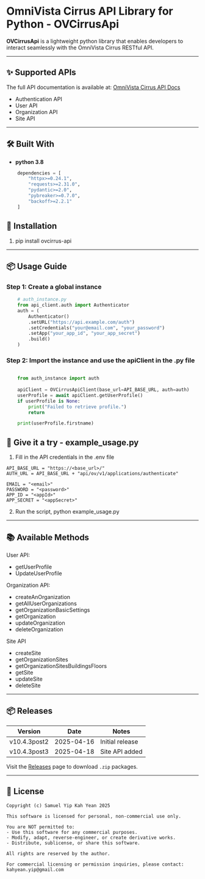 
# OmniVista Cirrus API Library for Python - **OVCirrusApi**

**OVCirrusApi** is a lightweight python library that enables developers to interact seamlessly with the OmniVista Cirrus RESTful API.

---

## ✨ Supported APIs

The full API documentation is available at: [OmniVista Cirrus API Docs](https://eu.manage.ovcirrus.com/apidoc/apidoc.html)

- Authentication API
- User API
- Organization API
- Site API

---

## 🛠️ Built With

- **python 3.8**

```python
    dependencies = [
        "httpx>=0.24.1",
        "requests>=2.31.0",
        "pydantic>=2.0",
        "pybreaker>=0.7.0",
        "backoff>=2.2.1"
    ]
```

## 🚀 Installation


1. pip install ovcirrus-api

---

## 📦 Usage Guide

### Step 1: Create a global instance


```python
    # auth_instance.py
    from api_client.auth import Authenticator
    auth = (
        Authenticator()
        .setURL("https://api.example.com/auth")
        .setCredentials("your@email.com", "your_password")
        .setApp("your_app_id", "your_app_secret")
        .build()
    )
```

### Step 2: Import the instance and use the apiClient in the .py file

```python

    from auth_instance import auth
    
    apiClient = OVCirrusApiClient(base_url=API_BASE_URL, auth=auth)
    userProfile = await apiClient.getUserProfile()
    if userProfile is None:
        print("Failed to retrieve profile.")
        return

    print(userProfile.firstname)

```
## 🧪 Give it a try - example_usage.py

1. Fill in the API credentials in the .env file

```
API_BASE_URL = "https://<base_url>/"
AUTH_URL = API_BASE_URL + "api/ov/v1/applications/authenticate"

EMAIL = "<email>"
PASSWORD = "<password>"
APP_ID = "<appId>"
APP_SECRET = "<appSecret>"
```

2. Run the script, python example_usage.py

---

## 📚 Available Methods

User API:
- getUserProfile
- UpdateUserProfile

Organization API:
- createAnOrganization
- getAllUserOrganizations
- getOrganizationBasicSettings
- getOrganization
- updateOrganization
- deleteOrganization

Site API
- createSite
- getOrganizationSites
- getOrganizationSitesBuildingsFloors
- getSite
- updateSite
- deleteSite

---

## 📦 Releases

| Version          | Date       | Notes           |
|------------------|------------|-----------------|
| v10.4.3post2     | 2025-04-16 | Initial release |
| v10.4.3post3     | 2025-04-18 | Site API added  |

Visit the [Releases](https://github.com/Samuelyip74/OVCirrusApiPython/releases/tag/10.4.3) page to download `.zip` packages.

---

## 📄 License

```
Copyright (c) Samuel Yip Kah Yean 2025

This software is licensed for personal, non-commercial use only.

You are NOT permitted to:
- Use this software for any commercial purposes.
- Modify, adapt, reverse-engineer, or create derivative works.
- Distribute, sublicense, or share this software.

All rights are reserved by the author.

For commercial licensing or permission inquiries, please contact:
kahyean.yip@gmail.com
```


